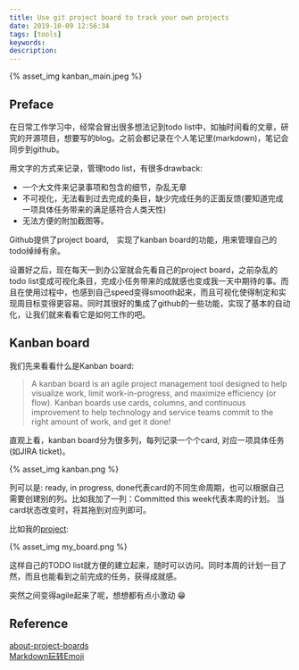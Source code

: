 ```yaml
---
title: Use git project board to track your own projects
date: 2019-10-09 12:56:34
tags: [tools]
keywords:
description:
---
```


{% asset_img kanban_main.jpeg %}

## Preface

在日常工作学习中，经常会冒出很多想法记到todo list中，如抽时间看的文章，研究的开源项目，想要写的blog。之前会都记录在个人笔记里(markdown)，笔记会同步到github。  

用文字的方式来记录，管理todo list，有很多drawback: 

*  一个大文件来记录事项和包含的细节，杂乱无章
*  不可视化，无法看到过去完成的条目，缺少完成任务的正面反馈(要知道完成一项具体任务带来的满足感符合人类天性)
*  无法方便的附加截图等。

Github提供了project board,　实现了kanban board的功能，用来管理自己的todo绰绰有余。

设置好之后，现在每天一到办公室就会先看自己的project board，之前杂乱的todo list变成可视化条目，完成小任务带来的成就感也变成我一天中期待的事。而且在使用过程中，也感到自己speed变得smooth起来，而且可视化使得制定和实现周目标变得更容易。同时其很好的集成了github的一些功能，实现了基本的自动化，让我们就来看看它是如何工作的吧。

<!-- more -->

## Kanban board

我们先来看看什么是Kanban board: 

> A kanban board is an agile project management tool designed to help visualize work, limit work-in-progress, and maximize efficiency (or flow). Kanban boards use cards, columns, and continuous improvement to help technology and service teams commit to the right amount of work, and get it done!

直观上看，kanban board分为很多列，每列记录一个个card, 对应一项具体任务(如JIRA ticket)。

{% asset_img kanban.png %}

列可以是:  ready, in progress, done代表card的不同生命周期，也可以根据自己需要创建别的列。比如我加了一列：Committed this week代表本周的计划。 当card状态改变时，将其拖到对应列即可。

比如我的[project](https://github.com/users/eliteGoblin/projects/2): 

{% asset_img my_board.png %}

这样自己的TODO list就方便的建立起来，随时可以访问。同时本周的计划一目了然，而且也能看到之前完成的任务，获得成就感。

突然之间变得agile起来了呢，想想都有点小激动 😁

## Reference

[about-project-boards](https://help.github.com/en/articles/about-project-boards)  
[Markdown玩转Emoji](https://www.jianshu.com/p/e66c9a26a5d5)
